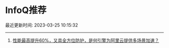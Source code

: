 # InfoQ推荐

最近更新时间: 2023-03-25 10:15:32

--- 
1. [性能最高提升60%，又具全方位防护，是何引擎为阿里云提供多场景加速？](https://www.infoq.cn/article/riqXTpXeAWK5AaGCCxDK) 
